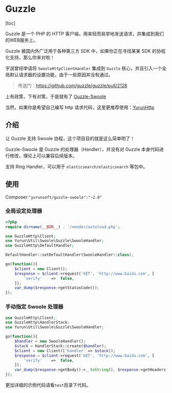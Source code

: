 # Guzzle

[toc]

Guzzle 是一个 PHP 的 HTTP 客户端，用来轻而易举地发送请求，并集成到我们的WEB服务上。

Guzzle 被国内外广泛用于各种第三方 SDK 中，如果你正在寻找某某 SDK 的协程化支持，那么你来对啦！

宇润曾经申请将 `SwooleHttpClientHandler` 集成到 `Guzzle` 核心，并且引入一个全局默认请求器的设置功能，由于一些原因并没有通过。

> 传送门：<https://github.com/guzzle/guzzle/pull/2128>

上有政策，下有对策，于是就有了 [Guzzle-Swoole](https://github.com/Yurunsoft/Guzzle-Swoole)

当然，如果你是希望自己编写 http 请求代码，这里更推荐使用：[YurunHttp](yurunhttp.html)

## 介绍

让 Guzzle 支持 Swoole 协程，这个项目目的就是这么简单明了！

Guzzle-Swoole 是 Guzzle 的处理器（Handler），并没有对 Guzzle 本身代码进行修改，理论上可以兼容后续版本。

支持 Ring Handler，可以用于 `elasticsearch/elasticsearch` 等包中。

## 使用

Composer:`"yurunsoft/guzzle-swoole":"~2.0"`

### 全局设定处理器

```php
<?php
require dirname(__DIR__) . '/vendor/autoload.php';

use GuzzleHttp\Client;
use Yurun\Util\Swoole\Guzzle\SwooleHandler;
use GuzzleHttp\DefaultHandler;

DefaultHandler::setDefaultHandler(SwooleHandler::class);

go(function(){
    $client = new Client();
    $response = $client->request('GET', 'http://www.baidu.com', [
        'verify'    =>  false,
    ]);
    var_dump($response->getStatusCode());
});

```

### 手动指定 Swoole 处理器

```php
use GuzzleHttp\Client;
use GuzzleHttp\HandlerStack;
use Yurun\Util\Swoole\Guzzle\SwooleHandler;

go(function(){
    $handler = new SwooleHandler();
    $stack = HandlerStack::create($handler);
    $client = new Client(['handler' => $stack]);
    $response = $client->request('GET', 'http://www.baidu.com', [
        'verify'    =>  false,
    ]);
    var_dump($response->getBody()->__toString(), $response->getHeaders());
});
```

更加详细的示例代码请看`test`目录下代码。
